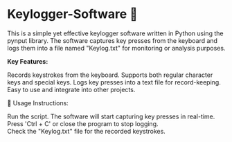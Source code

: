 # Keylogger-Software 📝
This is a simple yet effective keylogger software written in Python using the pynput library. The software captures key presses from the keyboard and logs them into a file named "Keylog.txt" for monitoring or analysis purposes.

<b>Key Features:</b>

Records keystrokes from the keyboard.
Supports both regular character keys and special keys.
Logs key presses into a text file for record-keeping.
Easy to use and integrate into other projects.

🔧 Usage Instructions:

Run the script.
The software will start capturing key presses in real-time. <br /> 
Press 'Ctrl + C' or close the program to stop logging.  <br />
Check the "Keylog.txt" file for the recorded keystrokes. <br />
